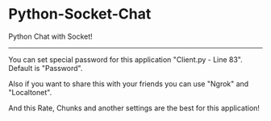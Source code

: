 # Python-Socket-Chat
Python Chat with Socket!

--------
You can set special password for this application "Client.py - Line 83". Default is "Password".

Also if you want to share this with your friends you can use "Ngrok" and "Localtonet".

And this Rate, Chunks and another settings are the best for this application!
